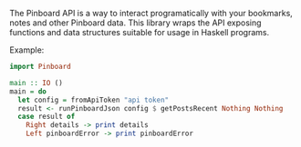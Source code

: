 The Pinboard API is a way to interact programatically with
your bookmarks, notes and other Pinboard data. This
library wraps the API exposing functions and data
structures suitable for usage in Haskell programs.

Example:

``` haskell
import Pinboard

main :: IO ()
main = do
  let config = fromApiToken "api token"
  result <- runPinboardJson config $ getPostsRecent Nothing Nothing
  case result of
    Right details -> print details
    Left pinboardError -> print pinboardError
```
